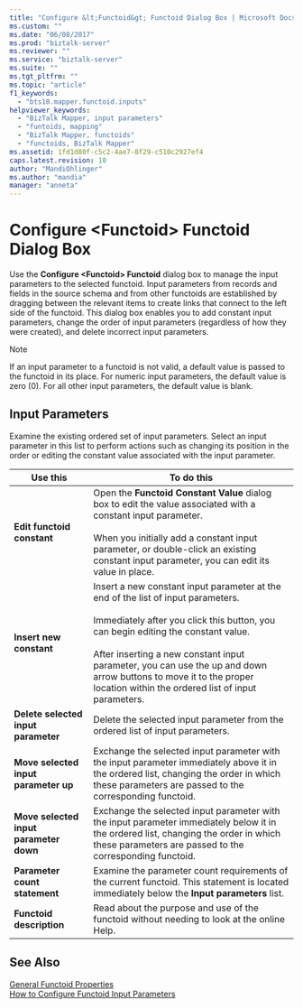 ```yaml
---
title: "Configure &lt;Functoid&gt; Functoid Dialog Box | Microsoft Docs"
ms.custom: ""
ms.date: "06/08/2017"
ms.prod: "biztalk-server"
ms.reviewer: ""
ms.service: "biztalk-server"
ms.suite: ""
ms.tgt_pltfrm: ""
ms.topic: "article"
f1_keywords: 
  - "bts10.mapper.functoid.inputs"
helpviewer_keywords: 
  - "BizTalk Mapper, input parameters"
  - "funtoids, mapping"
  - "BizTalk Mapper, functoids"
  - "functoids, BizTalk Mapper"
ms.assetid: 1fd1d80f-c5c2-4ae7-8f29-c510c2927ef4
caps.latest.revision: 10
author: "MandiOhlinger"
ms.author: "mandia"
manager: "anneta"
---
```

# Configure &lt;Functoid&gt; Functoid Dialog Box
Use the **Configure \<Functoid> Functoid** dialog box to manage the input parameters to the selected functoid. Input parameters from records and fields in the source schema and from other functoids are established by dragging between the relevant items to create links that connect to the left side of the functoid. This dialog box enables you to add constant input parameters, change the order of input parameters (regardless of how they were created), and delete incorrect input parameters.  
  
> [!NOTE]
>  If an input parameter to a functoid is not valid, a default value is passed to the functoid in its place. For numeric input parameters, the default value is zero (0). For all other input parameters, the default value is blank.  
  
## Input Parameters  
 Examine the existing ordered set of input parameters. Select an input parameter in this list to perform actions such as changing its position in the order or editing the constant value associated with the input parameter.  
  
|Use this|To do this|  
|--------------|----------------|  
|**Edit functoid constant**|Open the **Functoid Constant Value** dialog box to edit the value associated with a constant input parameter.<br /><br /> When you initially add a constant input parameter, or double-click an existing constant input parameter, you can edit its value in place.|  
|**Insert new constant**|Insert a new constant input parameter at the end of the list of input parameters.<br /><br /> Immediately after you click this button, you can begin editing the constant value.<br /><br /> After inserting a new constant input parameter, you can use the up and down arrow buttons to move it to the proper location within the ordered list of input parameters.|  
|**Delete selected input parameter**|Delete the selected input parameter from the ordered list of input parameters.|  
|**Move selected input parameter up**|Exchange the selected input parameter with the input parameter immediately above it in the ordered list, changing the order in which these parameters are passed to the corresponding functoid.|  
|**Move selected input parameter down**|Exchange the selected input parameter with the input parameter immediately below it in the ordered list, changing the order in which these parameters are passed to the corresponding functoid.|  
|**Parameter count statement**|Examine the parameter count requirements of the current functoid. This statement is located immediately below the **Input parameters** list.|  
|**Functoid description**|Read about the purpose and use of the functoid without needing to look at the online Help.|  
  
## See Also  
 [General Functoid Properties](../core/general-functoid-properties.md)   
 [How to Configure Functoid Input Parameters](../core/how-to-configure-functoid-input-parameters.md)